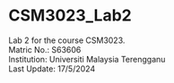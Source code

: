# CSM3023_Lab2  
Lab 2 for the course CSM3023.  
Matric No.: S63606  
Institution: Universiti Malaysia Terengganu  
Last Update: 17/5/2024  
